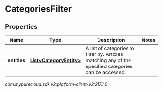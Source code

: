 # CategoriesFilter


## Properties

| Name | Type | Description | Notes |
| ------------ | ------------- | ------------- | ------------- |
| **entities** | [**List&lt;CategoryEntity&gt;**](CategoryEntity) | A list of categories to filter by. Articles matching any of the specified categories can be accessed. |  |




_com.mypurecloud.sdk.v2:platform-client-v2:217.1.0_
